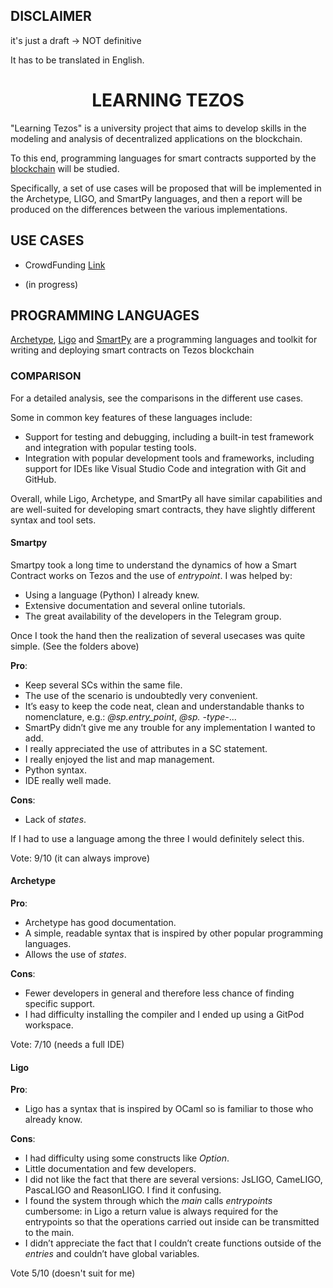
## DISCLAIMER

  

it's just a draft -> NOT definitive

  

It has to be translated in English.

  

# <center>LEARNING TEZOS<center>

"Learning Tezos" is a university project that aims to develop skills in the modeling and analysis of decentralized applications on the blockchain.

To this end, programming languages for smart contracts supported by the [blockchain](https://tezos.com/) will be studied.

Specifically, a set of use cases will be proposed that will be implemented in the Archetype, LIGO, and SmartPy languages, and then a report will be produced on the differences between the various implementations.
  

## USE CASES

* CrowdFunding [Link](https://github.com/TheMastro-11/LearningTezos/tree/contracts/CrowdFunding)

* (in progress)

  

## PROGRAMMING LANGUAGES

[Archetype](https://archetype-lang.org/), [Ligo](https://tezos.com/developers/ligo/) and [SmartPy](https://smartpy.io/) are a programming languages and toolkit for writing and deploying smart contracts on Tezos blockchain

### COMPARISON
For a detailed analysis, see the comparisons in the different use cases.

Some in common key features of these languages include:
* Support for testing and debugging, including a built-in test framework and integration with popular testing tools.
* Integration with popular development tools and frameworks, including support for IDEs like Visual Studio Code and integration with Git and GitHub.

Overall, while Ligo, Archetype, and SmartPy all have similar capabilities and are well-suited for developing smart contracts, they have slightly different syntax and tool sets.

#### Smartpy 
Smartpy took a long time to understand the dynamics of how a Smart Contract works on Tezos and the use of *entrypoint*.
I was helped by:
* Using a language (Python) I already knew.
* Extensive documentation and several online tutorials.
* The great availability of the developers in the Telegram group.

Once I took the hand then the realization of several usecases was quite simple. (See the folders above)

**Pro**:
* Keep several SCs within the same file.
* The use of the scenario is undoubtedly very convenient.
* It’s easy to keep the code neat, clean and understandable thanks to nomenclature, e.g.: *@sp.entry_point*, *@sp. -type-*...
* SmartPy didn’t give me any trouble for any implementation I wanted to add.
* I really appreciated the use of attributes in a SC statement.
* I really enjoyed the list and map management.
* Python syntax.
* IDE really well made.

**Cons**:
* Lack of *states*.

If I had to use a language among the three I would definitely select this.

Vote: 9/10 (it can always improve)

#### Archetype
**Pro**:
* Archetype has good documentation.
* A simple, readable syntax that is inspired by other popular programming languages.
* Allows the use of *states*. 

**Cons**:
* Fewer developers in general and therefore less chance of finding specific support.
* I had difficulty installing the compiler and I ended up using a GitPod workspace.

Vote: 7/10 (needs a full IDE) 

#### Ligo
**Pro**:
* Ligo has a syntax that is inspired by OCaml so is familiar to those who already know.

**Cons**:
* I had difficulty using some constructs like *Option*.
* Little documentation and few developers.
* I did not like the fact that there are several versions: JsLIGO, CameLIGO, PascaLIGO and ReasonLIGO. I find it confusing.
* I found the system through which the *main* calls *entrypoints* cumbersome: in Ligo a return value is always required for the entrypoints so that the operations carried out inside can be transmitted to the main.
* I didn’t appreciate the fact that I couldn’t create functions outside of the *entries* and couldn’t have global variables.

Vote 5/10 (doesn't suit for me)

